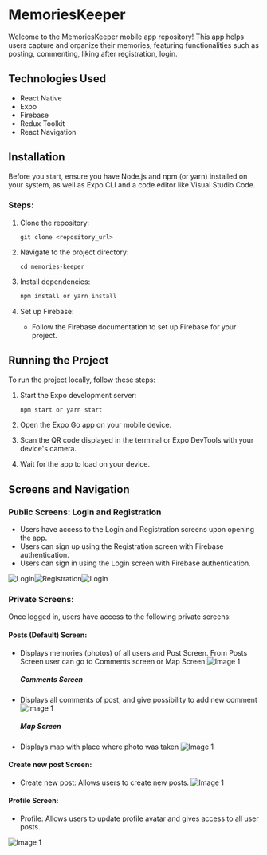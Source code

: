 # MemoriesKeeper

Welcome to the MemoriesKeeper mobile app repository! This app helps users
capture and organize their memories, featuring functionalities such as posting,
commenting, liking after registration, login.

## Technologies Used

- React Native
- Expo
- Firebase
- Redux Toolkit
- React Navigation

## Installation

Before you start, ensure you have Node.js and npm (or yarn) installed on your
system, as well as Expo CLI and a code editor like Visual Studio Code.

### Steps:

1. Clone the repository:

   ```
   git clone <repository_url>
   ```

2. Navigate to the project directory:

   ```
   cd memories-keeper
   ```

3. Install dependencies:

   ```bash
   npm install or yarn install
   ```

4. Set up Firebase:

   - Follow the Firebase documentation to set up Firebase for your project.

## Running the Project

To run the project locally, follow these steps:

1. Start the Expo development server:

   ```bash
   npm start or yarn start
   ```

2. Open the Expo Go app on your mobile device.

3. Scan the QR code displayed in the terminal or Expo DevTools with your
   device's camera.

4. Wait for the app to load on your device.

## Screens and Navigation

### Public Screens: Login and Registration

- Users have access to the Login and Registration screens upon opening the app.
- Users can sign up using the Registration screen with Firebase authentication.
- Users can sign in using the Login screen with Firebase authentication.

![Login](/src/assets/LogRegScreen.gif)![Registration](/src/assets/Login.gif)![Login](/src/assets/RegisterScreen.gif)

### Private Screens:

Once logged in, users have access to the following private screens:

#### Posts (Default) Screen:

- Displays memories (photos) of all users and Post Screen. From Posts Screen
  user can go to Comments screen or Map Screen
  ![Image 1](/src/assets/DefaultScreen.png)

  ##### Comments Screen

- Displays all comments of post, and give possibility to add new comment
  ![Image 1](/src/assets/CommetntsScreen.gif)

  ##### Map Screen

- Displays map with place where photo was taken
  ![Image 1](/src/assets/MapScreen.gif)

#### Create new post Screen:

- Create new post: Allows users to create new posts.
  ![Image 1](/src/assets/CreatePostScreen.gif)

#### Profile Screen:

- Profile: Allows users to update profile avatar and gives access to all user
  posts.

![Image 1](/src/assets/ProfileScreen.png)

